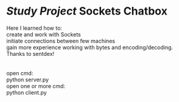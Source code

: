 # *Study Project* Sockets Chatbox

Here I learned how to: <br />create and work with Sockets <br />initiate connections between few machines <br />gain more experience working with bytes and encoding/decoding.
<br />Thanks to sentdex!
<br /><br /><br />
open cmd:<br />
  python server.py
<br />open one or more cmd:<br />
  python client.py
